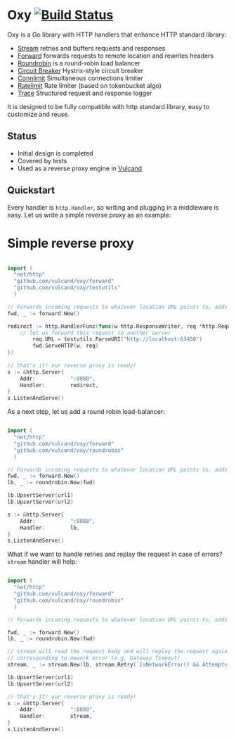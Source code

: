 Oxy [![Build Status](https://travis-ci.org/vulcand/oxy.svg?branch=master)](https://travis-ci.org/vulcand/oxy)
=====

Oxy is a Go library with HTTP handlers that enhance HTTP standard library:

* [Stream](http://godoc.org/github.com/vulcand/oxy/stream) retries and buffers requests and responses 
* [Forward](http://godoc.org/github.com/vulcand/oxy/forward) forwards requests to remote location and rewrites headers 
* [Roundrobin](http://godoc.org/github.com/vulcand/oxy/roundrobin) is a round-robin load balancer 
* [Circuit Breaker](http://godoc.org/github.com/vulcand/oxy/cbreaker) Hystrix-style circuit breaker
* [Connlimit](http://godoc.org/github.com/vulcand/oxy/connlimit) Simultaneous connections limiter
* [Ratelimit](http://godoc.org/github.com/vulcand/oxy/ratelimit) Rate limiter (based on tokenbucket algo)
* [Trace](http://godoc.org/github.com/vulcand/oxy/trace) Structured request and response logger

It is designed to be fully compatible with http standard library, easy to customize and reuse.

Status
------

* Initial design is completed
* Covered by tests
* Used as a reverse proxy engine in [Vulcand](https://github.com/vulcand/vulcand)

Quickstart
-----------

Every handler is ``http.Handler``, so writing and plugging in a middleware is easy. Let us write a simple reverse proxy as an example:

Simple reverse proxy
====================

```go

import (
  "net/http"
  "github.com/vulcand/oxy/forward"
  "github.com/vulcand/oxy/testutils"
  )

// Forwards incoming requests to whatever location URL points to, adds proper forwarding headers
fwd, _ := forward.New()

redirect := http.HandlerFunc(func(w http.ResponseWriter, req *http.Request) {
    // let us forward this request to another server
		req.URL = testutils.ParseURI("http://localhost:63450")
		fwd.ServeHTTP(w, req)
})
	
// that's it! our reverse proxy is ready!
s := &http.Server{
	Addr:           ":8080",
	Handler:        redirect,
}
s.ListenAndServe()
```

As a next step, let us add a round robin load-balancer:


```go

import (
  "net/http"
  "github.com/vulcand/oxy/forward"
  "github.com/vulcand/oxy/roundrobin"
  )

// Forwards incoming requests to whatever location URL points to, adds proper forwarding headers
fwd, _ := forward.New()
lb, _ := roundrobin.New(fwd)

lb.UpsertServer(url1)
lb.UpsertServer(url2)

s := &http.Server{
	Addr:           ":8080",
	Handler:        lb,
}
s.ListenAndServe()
```

What if we want to handle retries and replay the request in case of errors? `stream` handler will help:


```go

import (
  "net/http"
  "github.com/vulcand/oxy/forward"
  "github.com/vulcand/oxy/roundrobin"
  )

// Forwards incoming requests to whatever location URL points to, adds proper forwarding headers

fwd, _ := forward.New()
lb, _ := roundrobin.New(fwd)

// stream will read the request body and will replay the request again in case if forward returned status
// corresponding to nework error (e.g. Gateway Timeout)
stream, _ := stream.New(lb, stream.Retry(`IsNetworkError() && Attempts() < 2`))

lb.UpsertServer(url1)
lb.UpsertServer(url2)

// that's it! our reverse proxy is ready!
s := &http.Server{
	Addr:           ":8080",
	Handler:        stream,
}
s.ListenAndServe()
```
